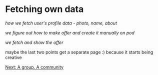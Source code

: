 # Fetching own data

_how we fetch user's profile data - photo, name, about_

_we figure out how to make offer and create it manually on pod_

_we fetch and show the offer_

maybe the last two points get a separate page :) because it starts being creative

[Next: A group. A community](group-community.md)
